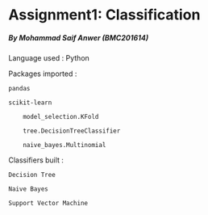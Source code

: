 # Assignment1: Classification
##### By Mohammad Saif Anwer (BMC201614)

Language used : Python

Packages imported :

	pandas

	scikit-learn

		model_selection.KFold

		tree.DecisionTreeClassifier

		naive_bayes.Multinomial

Classifiers built :

	Decision Tree
	
	Naive Bayes
	
	Support Vector Machine
